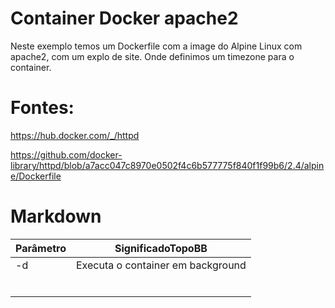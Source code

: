 # Container Docker apache2     

Neste exemplo temos um Dockerfile com a image do Alpine Linux com apache2, com um explo de site. Onde definimos um timezone para o container.

# Fontes:

https://hub.docker.com/_/httpd

https://github.com/docker-library/httpd/blob/a7acc047c8970e0502f4c6b577775f840f1f99b6/2.4/alpine/Dockerfile

# Markdown

|Parâmetro | SignificadoTopoBB                   |
|----------|-------------------------------------|
|-d        |Executa o container em background    |
|          |                                     |
|          |                                     |
|          |                                     |
|          |                                     |
|          |                                     |
|          |                                     |

